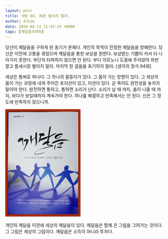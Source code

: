 ```yaml
---
layout: post
title: 사랑 94, 좌판 벌이지 말라.
author: drkim
date: 2016-04-11 11:47:29 +0900
tags: [깨달음의대화]
---
```

당신이 깨달음을 구하게 된 동기가 문제다. 개인의 목적이 진정한 깨달음을 방해한다. 당신은 이전에 고통을 겪었으며 깨달음을 통한 보상을 원한다. 보상받는 기쁨이 커서 더 나아가지 못한다. 부단히 타파하지 않으면 안 된다. 부디 이르노니 도중에 주저앉아 좌판 깔고 틈새시장 벌이지 말라. 마지막 한 걸음을 포기하지 말라. [생각의 정석 94회] 

  


세상은 통짜로 하나다. 그 하나의 몸뚱이가 있다. 그 몸이 가는 방향이 있다. 그 세상의 몸이 가는 과정에 내게 주어진 포지션이 있고, 미션이 있다. 곧 죽어도 완전성을 놓치지 말아야 한다. 완전하면 통하고, 통하면 소리가 난다. 소리가 날 때 까지, 춤이 나올 때 까지, 바다가 보일때까지 계속가야 한다. 하나를 해결하고 만족해서는 안 된다. 신은 그 정도에 만족하지 않으니까. 

  



![](/files/attach/images/198/171/697/aDSC01523.JPG) 

  


개인의 깨달음 이전에 세상의 깨달음이 있다. 깨달음은 함께 큰 그림을 그려가는 것이다. 그 그림은 세상의 그림이다. 깨달음은 소득이 아니라 투자다.